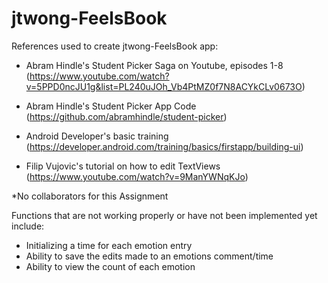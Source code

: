 # jtwong-FeelsBook

References used to create jtwong-FeelsBook app:
- Abram Hindle's Student Picker Saga on Youtube, episodes 1-8 (https://www.youtube.com/watch?v=5PPD0ncJU1g&list=PL240uJOh_Vb4PtMZ0f7N8ACYkCLv0673O)

- Abram Hindle's Student Picker App Code (https://github.com/abramhindle/student-picker)

- Android Developer's basic training (https://developer.android.com/training/basics/firstapp/building-ui)

- Filip Vujovic's tutorial on how to edit TextViews (https://www.youtube.com/watch?v=9ManYWNqKJo)

*No collaborators for this Assignment

Functions that are not working properly or have not been implemented yet include:
- Initializing a time for each emotion entry
- Ability to save the edits made to an emotions comment/time
- Ability to view the count of each emotion
